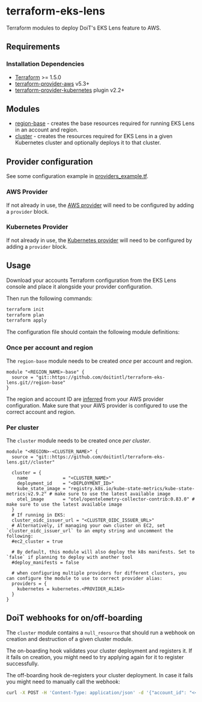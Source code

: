 # terraform-eks-lens

Terraform modules to deploy DoiT's EKS Lens feature to AWS.

## Requirements

### Installation Dependencies

- [Terraform](https://www.terraform.io/downloads.html) >= 1.5.0
- [terraform-provider-aws](https://github.com/terraform-providers/terraform-provider-aws) v5.3+
- [terraform-provider-kubernetes](https://github.com/terraform-providers/terraform-provider-kubernetes) plugin v2.2+

## Modules

- [region-base](https://github.com/doitintl/terraform-eks-lens/blob/main/region-base/) - creates the base resources required for running EKS Lens in an account and region.
- [cluster](https://github.com/doitintl/terraform-eks-lens/blob/main/cluster/) - creates the resources required for EKS Lens in a given Kubernetes cluster and optionally deploys it to that cluster.

## Provider configuration

See some configuration example in [providers_example.tf](https://github.com/doitintl/terraform-eks-lens/blob/main/provider.tf.example).

### AWS Provider

If not already in use, the [AWS provider](https://registry.terraform.io/providers/hashicorp/aws/latest/docs) will need to be configured by adding a `provider` block.

### Kubernetes Provider

If not already in use, the [Kubernetes provider](https://registry.terraform.io/providers/hashicorp/kubernetes/latest/docs) will need to be configured by adding a `provider` block.

## Usage

Download your accounts Terraform configuration from the EKS Lens console and place it alongside your provider configuration.

Then run the following commands:
```bash
terraform init
terraform plan
terraform apply
```

The configuration file should contain the following module definitions:

### Once per account and region

The `region-base` module needs to be created _once_ per account and region.

```hcl
module "<REGION_NAME>-base" {
  source = "git::https://github.com/doitintl/terraform-eks-lens.git//region-base"
}
```

The region and account ID are [inferred](https://github.com/doitintl/terraform-eks-lens/blob/main/region-base/main.tf#L5-L6) from your AWS provider configuration.
Make sure that your AWS provider is configured to use the correct account and region.

### Per cluster

The `cluster` module needs to be created once _per cluster_.

```hcl
module "<REGION>-<CLUSTER_NAME>" {
  source = "git::https://github.com/doitintl/terraform-eks-lens.git//cluster"

  cluster = {
    name             = "<CLUSTER_NAME>"
    deployment_id    = "<DEPLOYMENT_ID>"
    kube_state_image = "registry.k8s.io/kube-state-metrics/kube-state-metrics:v2.9.2" # make sure to use the latest available image
    otel_image       = "otel/opentelemetry-collector-contrib:0.83.0" # make sure to use the latest available image
  }
  # If running in EKS:
  cluster_oidc_issuer_url = "<CLUSTER_OIDC_ISSUER_URL>"
  # Alternatively, if managing your own cluster on EC2, set `cluster_oidc_issuer_url` to an empty string and uncomment the following:
  #ec2_cluster = true

  # By default, this module will also deploy the k8s manifests. Set to `false` if planning to deploy with another tool
  #deploy_manifests = false

  # when configuring multiple providers for different clusters, you can configure the module to use to correct provider alias:
  providers = {
    kubernetes = kubernetes.<PROVIDER_ALIAS>
  }
}
```

## DoiT webhooks for on/off-boarding

The `cluster` module contains a `null_resource` that should run a webhook on creation and destruction of a given cluster module.

The on-boarding hook validates your cluster deployment and registers it. If it fails on creation, you might need to try applying again for it to register successfully.

The off-boarding hook de-registers your cluster deployment. In case it fails you might need to manually call the webhook:

```bash
curl -X POST -H 'Content-Type: application/json' -d '{"account_id": "<<AccountID>>","region": "<<Region>>","cluster_name": "<<ClusterName>>", "deployment_id": "<<DeploymentID>>" }' https://console.doit.com/webhooks/v1/eks-metrics/terraform-destroy
```
